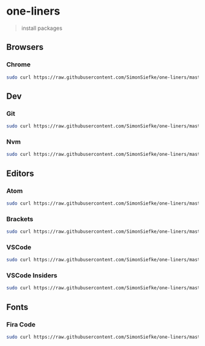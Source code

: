 # one-liners

>  install packages 


## Browsers

### Chrome

```sh
sudo curl https://raw.githubusercontent.com/SimonSiefke/one-liners/master/packages/browser.chrome/install.sh | sh
```

## Dev

### Git

```sh
sudo curl https://raw.githubusercontent.com/SimonSiefke/one-liners/master/packages/dev.git/install.sh | sh
```

### Nvm

```sh
sudo curl https://raw.githubusercontent.com/SimonSiefke/one-liners/master/packages/dev.nvm/install.sh | sh
```

## Editors

### Atom

```sh
sudo curl https://raw.githubusercontent.com/SimonSiefke/one-liners/master/packages/editor.atom/install.sh | sh
```

### Brackets

```sh
sudo curl https://raw.githubusercontent.com/SimonSiefke/one-liners/master/packages/editor.brackets/install.sh | sh
```

### VSCode

```sh
sudo curl https://raw.githubusercontent.com/SimonSiefke/one-liners/master/packages/editor.vscode/install.sh | sh
```

### VSCode Insiders

```sh
sudo curl https://raw.githubusercontent.com/SimonSiefke/one-liners/master/packages/editor.vscode-insiders/install.sh | sh
```

## Fonts

### Fira Code

```sh
sudo curl https://raw.githubusercontent.com/SimonSiefke/one-liners/master/packages/font.firacode/install.sh | sh
```